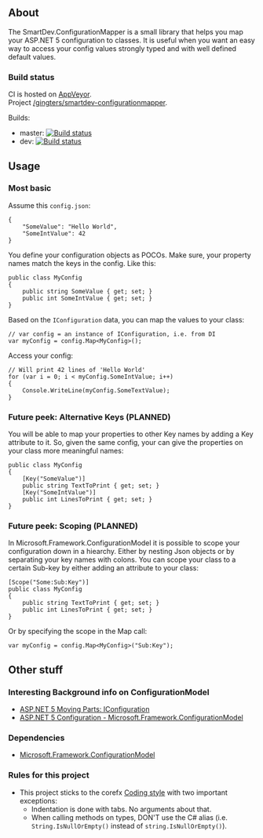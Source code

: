 ## About

The SmartDev.ConfigurationMapper is a small library that helps you map your ASP.NET 5 configuration to classes. It is useful when you want an easy way to access your config values strongly typed and with well defined default values.

### Build status

CI is hosted on [AppVeyor](http://www.appveyor.com/).  
Project [/gingters/smartdev-configurationmapper](https://ci.appveyor.com/project/gingters/smartdev-configurationmapper).

Builds:
* master: [![Build status](https://ci.appveyor.com/api/projects/status/6xpyv803q7wawrd5/branch/master?svg=true&pendingText=master%20-%20pending&passingText=master%20-%20OK&failingText=master%20-%20failed)](https://ci.appveyor.com/project/gingters/smartdev-configurationmapper/branch/master)  
* dev: [![Build status](https://ci.appveyor.com/api/projects/status/6xpyv803q7wawrd5/branch/dev?svg=true&pendingText=dev%20-%20pending&passingText=dev%20-%20OK&failingText=dev%20-%20failed)](https://ci.appveyor.com/project/gingters/smartdev-configurationmapper/branch/dev)  

## Usage

### Most basic

Assume this `config.json`:

    {
        "SomeValue": "Hello World",
        "SomeIntValue": 42
    }

You define your configuration objects as POCOs. Make sure, your property names match the keys in the config. Like this:

    public class MyConfig
    {
        public string SomeValue { get; set; }
        public int SomeIntValue { get; set; }
    }

Based on the `IConfiguration` data, you can map the values to your class:

    // var config = an instance of IConfiguration, i.e. from DI
    var myConfig = config.Map<MyConfig>();

Access your config:

    // Will print 42 lines of 'Hello World'
    for (var i = 0; i < myConfig.SomeIntValue; i++)
    {
        Console.WriteLine(myConfig.SomeTextValue);
    }

### Future peek: Alternative Keys (PLANNED)

You will be able to map your properties to other Key names by adding a Key attribute to it. So, given the same config, your can give the properties on your class more meaningful names:

    public class MyConfig
    {
        [Key("SomeValue")]
        public string TextToPrint { get; set; }
        [Key("SomeIntValue")]
        public int LinesToPrint { get; set; }
    }

### Future peek: Scoping (PLANNED)

In Microsoft.Framework.ConfigurationModel it is possible to scope your configuration down in a hiearchy. Either by nesting Json objects or by separating your key names with colons. You can scope your class to a certain Sub-key by either adding an attribute to your class:

    [Scope("Some:Sub:Key")]
    public class MyConfig
    {
        public string TextToPrint { get; set; }
        public int LinesToPrint { get; set; }
    }
    
Or by specifying the scope in the Map call:

    var myConfig = config.Map<MyConfig>("Sub:Key");


## Other stuff

### Interesting Background info on ConfigurationModel

* [ASP.NET 5 Moving Parts: IConfiguration](http://whereslou.com/2014/05/23/asp-net-vnext-moving-parts-iconfiguration/)
* [ASP.NET 5 Configuration - Microsoft.Framework.ConfigurationModel](http://blog.jsinh.in/asp-net-5-configuration-microsoft-framework-configurationmodel/)

### Dependencies

* [Microsoft.Framework.ConfigurationModel](https://github.com/aspnet/Configuration/)

### Rules for this project

* This project sticks to the corefx [Coding style](https://github.com/dotnet/corefx/wiki/Coding-style) with two important exceptions:  
  * Indentation is done with tabs. No arguments about that.
  * When calling methods on types, DON'T use the C# alias (i.e. `String.IsNullOrEmpty()` instead of `string.IsNullOrEmpty()`).


